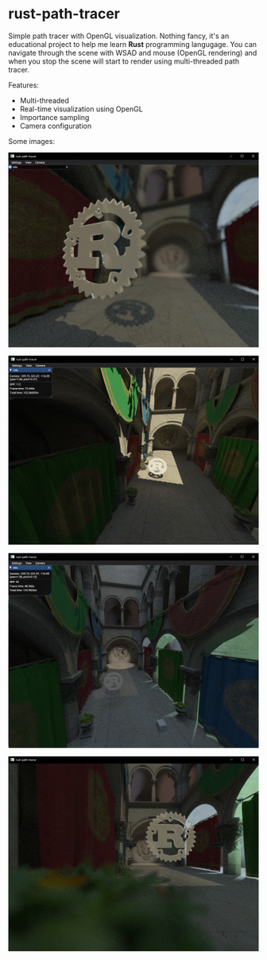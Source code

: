 # rust-path-tracer

Simple path tracer with OpenGL visualization. Nothing fancy, it's an educational project to help me learn **Rust** programming langugage. You can navigate through the scene with WSAD and mouse (OpenGL rendering) and when you stop the scene will start to render using multi-threaded path tracer.

Features:
 - Multi-threaded
 - Real-time visualization using OpenGL
 - Importance sampling
 - Camera configuration

Some images:

![Screen 1](/screenshots/path_trace_multiplelights_23spp.png "Multiple lights, 23 SPP")

![Screen 2](/screenshots/pathtrace.png "Path trace")

![Screen 3](/screenshots/pathtrace_single_light_92spp.png "Single light, 92 SPP")

![Screen 4](/screenshots/pathtracer_all_lights_65spp.png "All lights, 65 SPP")